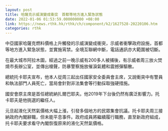 ```yaml
---
layout: post
title: 哈薩克示威演變成衝突　首都等地方進入緊急狀態
date: 2022-01-06 01:53:59.000000000 +08:00
link: https://news.rthk.hk/rthk/ch/component/k2/1627528-20220106.htm
categories: rthk
---
```


中亞國家哈薩克燃料價格上升觸發的示威演變成衝突，示威者衝擊政府設施，首都等地方進入緊急狀態，並實施宵禁。全境互聯網中斷，電話通訊亦大範圍被切斷。

在最大城市阿拉木圖，經過之前一晚示威有200多人被捕後，有示威者周三放火焚燒市長辦公室，並傳出槍聲，防暴警察施放催淚氣體和震撼彈驅散。

總統托卡耶夫宣布，他本人從周三起出任國家安全委員會主席，又說衝突中有警員和執法部門人員死亡，當局會針對非法集會等行動採取強硬措施。

國安會原主席是首任總統納扎爾巴耶夫。他2019年下台後仍然有廣泛影響力。托卡耶夫是他挑選的繼任人。

元旦起液化天然氣價格大幅上漲，引發多個地方的民眾集會抗議。托卡耶夫周三接納政府內閣辭職，但未能平息事件。政府成員將繼續履行職務，直至新政府組成，托卡耶夫要求看守內閣恢復原來的液化天然氣價格。
　
